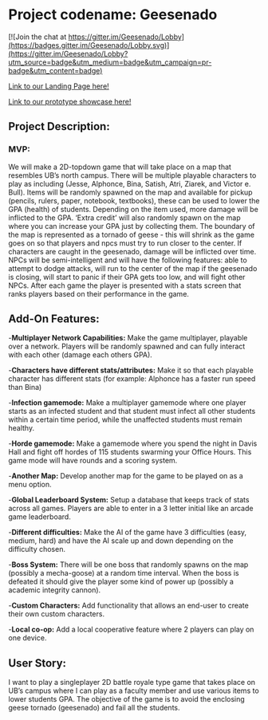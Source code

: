 # Project codename: Geesenado

[![Join the chat at https://gitter.im/Geesenado/Lobby](https://badges.gitter.im/Geesenado/Lobby.svg)](https://gitter.im/Geesenado/Lobby?utm_source=badge&utm_medium=badge&utm_campaign=pr-badge&utm_content=badge)

[Link to our Landing Page here!](https://connormulqueen.github.io/Geesenado/)

[Link to our prototype showcase here!](https://www.youtube.com/watch?v=ZycyCAmxYz4)
## Project Description:
### MVP:


We will make a 2D-topdown game that will take place on a map that resembles UB’s north campus. There will be multiple playable characters to play as including (Jesse, Alphonce, Bina, Satish, Atri, Ziarek, and Victor e. Bull). Items will be randomly spawned on the map and available for pickup (pencils, rulers, paper, notebook, textbooks), these can be used to lower the GPA (health) of students. Depending on the item used, more damage will be inflicted to the GPA. ‘Extra credit’ will also randomly spawn on the map where you can increase your GPA just by collecting them. The boundary of the map is represented as a tornado of geese - this will shrink as the game goes on so that players and npcs must try to run closer to the center. If characters are caught in the geesenado, damage will be inflicted over time. NPCs will be semi-intelligent and will have the following features: able to attempt to dodge attacks, will run to the center of the map if the geesenado is closing, will start to panic if their GPA gets too low, and  will fight other NPCs. After each game the player is presented with a stats screen that ranks players based on their performance in the game.

## Add-On Features: 

-**Multiplayer Network Capabilities:** Make the game multiplayer, playable over a network. Players will be randomly spawned and can fully interact with each other (damage each others GPA).

-**Characters have different stats/attributes:** Make it so that each playable character has different stats (for example: Alphonce has a faster run speed than Bina)

-**Infection gamemode:** Make a multiplayer gamemode where one player starts as an infected student and that student must infect all other students within a certain time period, while the unaffected students must remain healthy.

-**Horde gamemode:** Make a gamemode where you spend the night in Davis Hall and fight off hordes of 115 students swarming your Office Hours. This game mode will have rounds and a scoring system.

-**Another Map:** Develop another map for the game to be played on as a menu option.

-**Global Leaderboard System:** Setup a database that keeps track of stats across all games. Players are able to enter in a 3 letter initial like an arcade game leaderboard.

-**Different difficulties:** Make the AI of the game have 3 difficulties (easy, medium, hard) and have the AI scale up and down depending on the difficulty chosen.

-**Boss System:** There will be one boss that randomly spawns on the map (possibly a mecha-goose) at a random time interval. When the boss is defeated it should give the player some kind of power up (possibly a academic integrity cannon).

-**Custom Characters:** Add functionality that allows an end-user to create their own custom characters.

-**Local co-op:** Add a local cooperative feature where 2 players can play on one device.

## User Story:
I want to play a singleplayer 2D battle royale type game that takes place on UB’s campus where I can play as a faculty member and use various items to lower students GPA. The objective of the game is to avoid the enclosing geese tornado (geesenado) and fail all the students.
